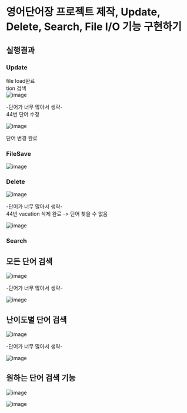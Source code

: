 # 영어단어장 프로젝트 제작, Update, Delete, Search, File I/O 기능 구현하기

## 실행결과

### Update
file load완료<br/>
tion 검색 <br/>
![image](https://github.com/incheolWee/Project1/assets/126574194/299dd6e7-a5ae-4884-95fe-3991b91b3b03)

-단어가 너무 많아서 생략- <br/>
44번 단어 수정

![image](https://github.com/incheolWee/Project1/assets/126574194/dd210047-109c-4a8c-bb48-97cd040d530d)

단어 변경 완료<br>

### FileSave
![image](https://github.com/incheolWee/Project1/assets/126574194/91ca7bc0-e562-47e4-8dcd-e94e528b38b6)


### Delete

![image](https://github.com/incheolWee/Project1/assets/126574194/7cb94c12-349a-4470-8277-4c61bbf97b83)

-단어가 너무 많아서 생략- <br/>
44번 vacation 삭제 완료 -> 단어 찾을 수 없음

![image](https://github.com/incheolWee/Project1/assets/126574194/01637cb5-406c-46b3-a8f8-f7a5e15de1cf)


### Search
  ## 모든 단어 검색
![image](https://github.com/incheolWee/Project1/assets/126574194/3113cb4b-ad16-45c1-bf7a-d31a60a2f9c3)

-단어가 너무 많아서 생략- <br/>

![image](https://github.com/incheolWee/Project1/assets/126574194/b8ea34c4-f370-4e91-88d9-33f2f8c594a0)

## 난이도별 단어 검색

  ![image](https://github.com/incheolWee/Project1/assets/126574194/52bfa301-1584-46c9-8734-f20f16dd76aa)

  -단어가 너무 많아서 생략- <br/>

  ![image](https://github.com/incheolWee/Project1/assets/126574194/2da8c6ac-2b36-4b8e-97ad-8caf97a0789e)

## 원하는 단어 검색 기능

![image](https://github.com/incheolWee/Project1/assets/126574194/8446e96e-2261-40e0-aeaa-0c89169670b5)

![image](https://github.com/incheolWee/Project1/assets/126574194/92525f75-6df1-4850-b2b1-43458f19af2a)


